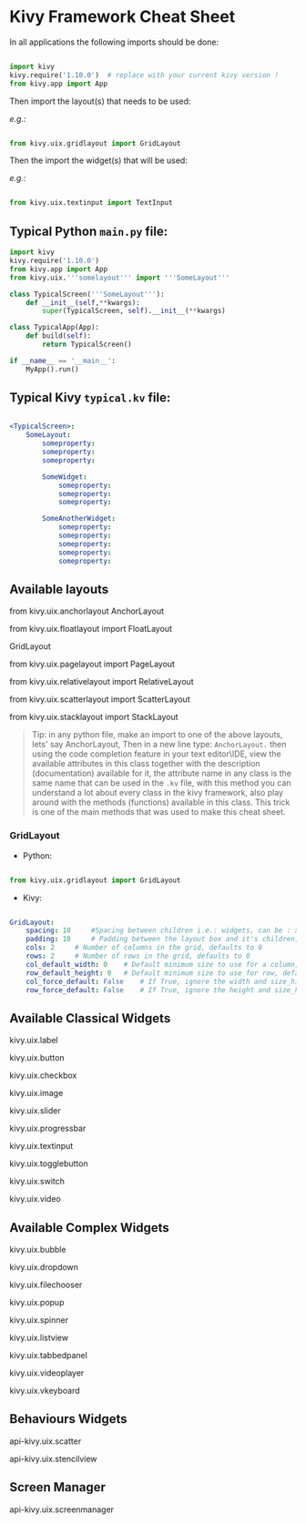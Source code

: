 # Kivy Framework Cheat Sheet

In all applications the following imports should be done:

```python

import kivy
kivy.require('1.10.0')  # replace with your current kivy version !
from kivy.app import App

```

Then import the layout(s) that needs to be used:

*e.g.:*

```python

from kivy.uix.gridlayout import GridLayout

```

Then the import the widget(s) that will be used:

*e.g.:*

```python

from kivy.uix.textinput import TextInput

```

## Typical Python `main.py` file:

```python
import kivy
kivy.require('1.10.0')
from kivy.app import App
from kivy.uix.'''somelayout''' import '''SomeLayout'''

class TypicalScreen('''SomeLayout'''):
    def __init__(self,**kwargs):
        super(TypicalScreen, self).__init__(**kwargs)

class TypicalApp(App):
    def build(self):
        return TypicalScreen()

if __name__ == '__main__':
    MyApp().run()

```

## Typical Kivy `typical.kv` file:

```yaml

<TypicalScreen>:
    SomeLayout:
        someproperty:
        someproperty:
        someproperty:

        SomeWidget:
            someproperty:
            someproperty:
            someproperty:

        SomeAnotherWidget:
            someproperty:
            someproperty:
            someproperty:
            someproperty:
            someproperty:

```

## Available layouts

from kivy.uix.anchorlayout AnchorLayout

from kivy.uix.floatlayout import FloatLayout

GridLayout

from kivy.uix.pagelayout import PageLayout

from kivy.uix.relativelayout import RelativeLayout

from kivy.uix.scatterlayout import ScatterLayout

from kivy.uix.stacklayout import StackLayout

> Tip: in any python file, make an import to one of the above layouts, lets' say AnchorLayout, Then in a new line type: `AnchorLayout.` then using the code completion feature in your text editor\IDE, view the available attributes in this class together with the description (documentation) available for it, the attribute name in any class is the same name that can be used in the `.kv` file, with this method you can understand a lot about every class in the kivy framework, also play around with the methods (functions) available in this class. This trick is one of the main methods that was used to make this cheat sheet.

### GridLayout

* Python:

```python

from kivy.uix.gridlayout import GridLayout

```

* Kivy:

```yaml

GridLayout:
    spacing: 10     #Spacing between children i.e.: widgets, can be : x,y (horizontal spacing, vertical spacing), or can be one argument only, defaults to 0,0 if not added
    padding: 10     # Padding between the layout box and it's children, can be 4 arguments (left,top,right,bottom), or 2(horizontal,vertical), or one only, defaults to 0,0,0,0 if not added
    cols: 2     # Number of columns in the grid, defaults to 0
    rows: 2     # Number of rows in the grid, defaults to 0
    col_default_width: 0    # Default minimum size to use for a column, defaults to 0
    row_default_height: 0   # Default minimum size to use for row, defaults to 0
    col_force_default: False    # If True, ignore the width and size_hint_x of the child and use the default column width, default is False
    row_force_default: False    # If True, ignore the height and size_hint_y of the child and use the default row height, default is False

```

<!--TODO: list every layout-->

## Available Classical Widgets

kivy.uix.label

kivy.uix.button

kivy.uix.checkbox

kivy.uix.image

kivy.uix.slider

kivy.uix.progressbar

kivy.uix.textinput

kivy.uix.togglebutton

kivy.uix.switch

kivy.uix.video

<!--TODO:Add the description of every widget-->

## Available Complex Widgets

kivy.uix.bubble

kivy.uix.dropdown

kivy.uix.filechooser

kivy.uix.popup

kivy.uix.spinner

kivy.uix.listview

kivy.uix.tabbedpanel

kivy.uix.videoplayer

kivy.uix.vkeyboard

## Behaviours Widgets

api-kivy.uix.scatter

api-kivy.uix.stencilview

## Screen Manager

api-kivy.uix.screenmanager

